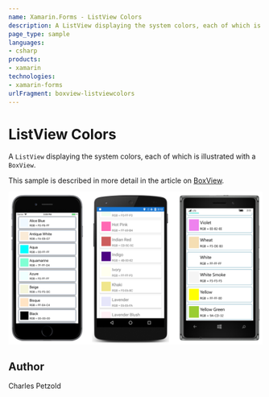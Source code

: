 ```yaml
---
name: Xamarin.Forms - ListView Colors
description: A ListView displaying the system colors, each of which is illustrated with a BoxView. This sample is described in more detail in the article on...
page_type: sample
languages:
- csharp
products:
- xamarin
technologies:
- xamarin-forms
urlFragment: boxview-listviewcolors
---
```

# ListView Colors

A `ListView` displaying the system colors, each of which is illustrated with a `BoxView`.

This sample is described in more detail in the article on [BoxView](/guides/xamarin-forms/user-interface/boxview/).

![ListView Colors application screenshot](Screenshots/01Triple.png "ListView Colors application screenshot")

## Author

Charles Petzold
